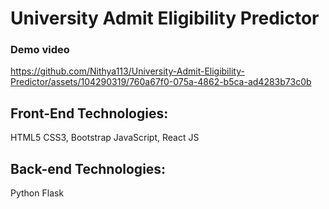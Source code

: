 # University Admit Eligibility Predictor

### Demo video

https://github.com/Nithya113/University-Admit-Eligibility-Predictor/assets/104290319/760a67f0-075a-4862-b5ca-ad4283b73c0b

## Front-End Technologies:
HTML5
CSS3, Bootstrap
JavaScript, React JS

## Back-end Technologies:
Python 
Flask

